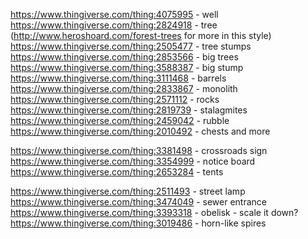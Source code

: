 https://www.thingiverse.com/thing:4075995 - well
https://www.thingiverse.com/thing:2824918 - tree (http://www.heroshoard.com/forest-trees for more in this style)
https://www.thingiverse.com/thing:2505477 - tree stumps
https://www.thingiverse.com/thing:2853566 - big trees
https://www.thingiverse.com/thing:3588387 - big stump
https://www.thingiverse.com/thing:3111468 - barrels
https://www.thingiverse.com/thing:2833867 - monolith
https://www.thingiverse.com/thing:2571112 - rocks
https://www.thingiverse.com/thing:2819739 - stalagmites
https://www.thingiverse.com/thing:2459042 - rubble
https://www.thingiverse.com/thing:2010492 - chests and more

https://www.thingiverse.com/thing:3381498 - crossroads sign
https://www.thingiverse.com/thing:3354999 - notice board
https://www.thingiverse.com/thing:2653284 - tents

https://www.thingiverse.com/thing:2511493 - street lamp
https://www.thingiverse.com/thing:3474049 - sewer entrance
https://www.thingiverse.com/thing:3393318 - obelisk - scale it down?
https://www.thingiverse.com/thing:3019486 - horn-like spires


